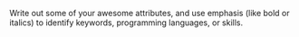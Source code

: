 Write out some of your awesome attributes, and use emphasis (like bold or italics) to identify keywords, programming languages, or skills.